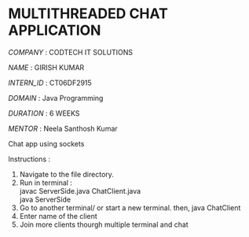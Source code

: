 # MULTITHREADED CHAT APPLICATION

*COMPANY* : CODTECH IT SOLUTIONS

*NAME* : GIRISH KUMAR

*INTERN_ID* : CT06DF2915

*DOMAIN* : Java Programming

*DURATION* : 6 WEEKS

*MENTOR* : Neela Santhosh Kumar



Chat app using sockets

Instructions :
1. Navigate to the file directory.
2. Run in terminal :  
  javac ServerSide.java ChatClient.java  
  java ServerSide
3. Go to another terminal/ or start a new terminal.
  then, 
  java ChatClient
4. Enter name of the client
5. Join more clients thourgh multiple terminal and chat 
    

